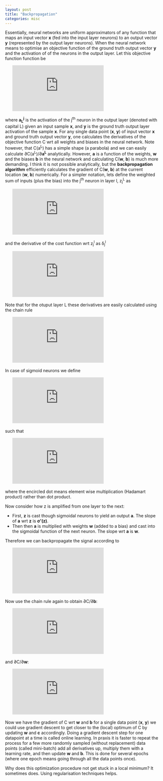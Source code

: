 ```yaml
---
layout: post
title: "Backpropagation"
categories: misc
---
```


Essentially, neural networks are uniform approximators of any function that maps an input vector **x** (fed into the input layer neurons) to an output vector **y** (represented by the output layer neurons). When the neural network means to optimise an objective function of the ground truth output vector **y** and the activation of of the neurons in the output layer. Let this objective function function be

&nbsp;&nbsp;&nbsp;&nbsp;&nbsp;&nbsp;![equation](https://latex.codecogs.com/gif.latex?C%28a%5E%7BL%7D%29%3D%5Cfrac%7B1%7D%7B2%7D%5Cleft%5C%7Cy-a%5E%7BL%7D%5Cright%5C%7C%5E%7B2%7D%3D%5Cfrac%7B1%7D%7B2%7D%20%5Csum_%7Bj%7D%5Cleft%28y_%7Bj%7D-a_%7Bj%7D%5E%7BL%7D%5Cright%29%5E%7B2%7D)

where **a<sub>L</sub><sup>j</sup>** is the activation of the j<sup>th</sup> neuron in the output layer (denoted with capital L) given an input sample **x**, and **y** is the ground truth output layer activation of the sample **x**.
For any single data point (**x**, **y**) of input vector **x** and ground truth output vector **y**, one calculates the derivatives of the objective function C wrt all weights and biases in the neural network. Note however, that C(a<sup>L</sup>) has a simple shape (a parabola) and we can easily calculate &part;C(a<sup>L</sup>)/&part;**a<sup>L</sup>** analytically. However, **a** is a function of the weights, **w** and the biases **b** in the neural network and calculating C(**w**, **b**) is much more demanding. I think it is not possible analytically, but the **backpropagation algorithm** efficiently calculates the gradient of C(**w**, **b**) at the current location (**w**, **b**) numerically.
For a simpler notation, lets define the weighted sum of inputs (plus the bias) into the j<sup>th</sup> neuron in layer l, z<sub>j</sub><sup>L</sup> as

&nbsp;&nbsp;&nbsp;&nbsp;&nbsp;&nbsp;![](https://latex.codecogs.com/gif.latex?z_%7Bj%7D%5E%7Bl%7D%20%3D%20a_%7Bi%7D%5E%7Bl-1%7D*w_%7Bj%7D%5E%7Bl%7D%20&plus;%20b_%7Bj%7D%5E%7Bl%7D)

and the derivative of the cost function wrt z<sub>j</sub><sup>l</sup> as &delta;<sub>j</sub><sup>l</sup>

&nbsp;&nbsp;&nbsp;&nbsp;&nbsp;&nbsp;![](https://latex.codecogs.com/gif.latex?%5Cdelta_%7Bj%7D%5E%7Bl%7D%20%5Cequiv%20%5Cfrac%7B%5Cpartial%20C%7D%7B%5Cpartial%20z_%7Bj%7D%5E%7Bl%7D%7D)

Note that for the otuput layer L these derivatives are easily calculated using the chain rule

&nbsp;&nbsp;&nbsp;&nbsp;&nbsp;&nbsp;![](https://latex.codecogs.com/gif.latex?%5Cdelta%5E%7BL%7D%20%3D%20%5Cfrac%7B%5Cpartial%20C%28a%28z%5E%7BL%7D%29%29%7D%7B%5Cpartial%20z%5E%7BL%7D%7D%20%3D%20%5Cfrac%7B%5Cpartial%20C%7D%7B%5Cpartial%20a%5E%7BL%7D%7D%20*%20%5Cfrac%7B%5Cpartial%20a%5E%7BL%7D%7D%7B%5Cpartial%20z%5E%7BL%7D%7D)

In case of sigmoid neurons we define

&nbsp;&nbsp;&nbsp;&nbsp;&nbsp;&nbsp;![](https://latex.codecogs.com/gif.latex?a%28z%29%20%5Cequiv%20%5Csigma%20%28z%29%20%3D%20%5Cfrac%20%7B1%7D%7B1&plus;e%5E%7B-z%7D%7D)

such that 

&nbsp;&nbsp;&nbsp;&nbsp;&nbsp;&nbsp;![](https://latex.codecogs.com/gif.latex?%5Cdelta%20%5E%7BL%7D%20%3D%20%5Cnabla%20_aC%20%5Codot%20%7B%5Csigma%20%7D%27%28z%5E%7BL%7D%29)

where the encircled dot means element wise multiplication (Hadamart product) rather than dot product.

Now consider how z is amplified from one layer to the next:
*  First, **z** is cast though sigmoidal neurons to yield an output **a**. The slope of **a** wrt **z** is **&sigma;'(z)**.
*  Then then **a** is multiplied with weights **w** (added to a bias) and cast into the sigmoidal function of the next neuron. The slope wrt **a** is **w**.

Therefore we can backpropagate the signal according to

&nbsp;&nbsp;&nbsp;&nbsp;&nbsp;&nbsp;![](https://latex.codecogs.com/gif.latex?%5Cdelta%20%5E%7Bl%7D%20%3D%20%28%28w%5E%7Bl&plus;1%7D%29%5ET%5Cdelta%20%5E%7Bl&plus;1%7D%29%20%5Codot%20%7B%5Csigma%20%7D%27%28z%5E%7Bl%7D%29)

Now use the chain rule again to obtain &part;C/&part;**b**:

&nbsp;&nbsp;&nbsp;&nbsp;&nbsp;&nbsp;![](https://latex.codecogs.com/gif.latex?%5Cfrac%7B%5Cpartial%20C%28z%28w%5E%7Bl%7D%2C%20b%5E%7Bl%7D%29%29%7D%7B%5Cpartial%20b%5E%7Bl%7D%7D%20%3D%20%5Cfrac%7B%5Cpartial%20C%7D%7B%5Cpartial%20z%5E%7Bl%7D%7D%20*%20%5Cfrac%7B%5Cpartial%20z%5E%7Bl%7D%7D%7B%5Cpartial%20b%5E%7Bl%7D%7D%20%3D%20%5Cdelta%5E%7Bl%7D%20*%201%20%3D%20%5Cdelta%5E%7Bl%7D)

and &part;C/&part;**w**:

&nbsp;&nbsp;&nbsp;&nbsp;&nbsp;&nbsp;![](https://latex.codecogs.com/gif.latex?%5Cfrac%7B%5Cpartial%20C%28z%28w%5E%7Bl%7D%2C%20b%5E%7Bl%7D%29%29%7D%7B%5Cpartial%20w%5E%7Bl%7D%7D%20%3D%20%5Cfrac%7B%5Cpartial%20C%7D%7B%5Cpartial%20z%5E%7Bl%7D%7D%20*%20%5Cfrac%7B%5Cpartial%20z%5E%7Bl%7D%7D%7B%5Cpartial%20w%5E%7Bl%7D%7D%20%3D%20%5Cdelta%5E%7Bl%7D%20*%20a%5E%7Bl-1%7D%20%3D%20a%5E%7Bl-1%7D%20%5Cdelta%5E%7Bl%5ET%7D)
	 

Now we have the gradient of C wrt **w** and **b** for a single data point (**x**, **y**) we could use gradient descent to get closer to the (local) optimum of C by updating **w** and **c** accordingly. Doing a gradient descent step for one datapoint at a time is called online learning. In praxis it is faster to repeat the process for a few more randomly sampled (without replacement) data points (called mini-batch) add all derivatives up, multiply them with a learning rate, and then update **w** and **b**. This is done for several epochs (where one epoch means going through all the data points once).

Why does this optimization procedure not get stuck in a local minimum? It sometimes does. Using regularisation techniques helps.

